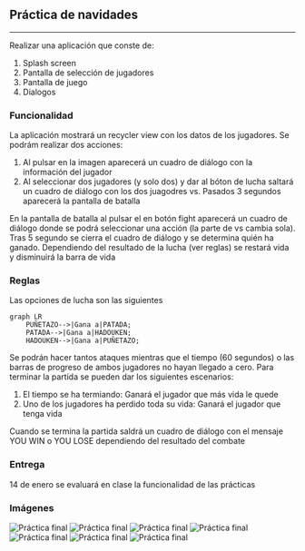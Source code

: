 ## Práctica de navidades
****

Realizar una aplicación que conste de:
1. Splash screen
2. Pantalla de selección de jugadores
3. Pantalla de juego
4. Dialogos
### Funcionalidad

La aplicación mostrará un recycler view con los datos de los jugadores. Se podrám realizar dos acciones:

1. Al pulsar en la imagen aparecerá un cuadro de diálogo con la información del jugador
2. Al seleccionar dos jugadores (y solo dos) y dar al bóton de lucha saltará un cuadro de diálogo con los dos juagodres vs. Pasados 3 segundos aparecerá la pantalla de batalla

En la pantalla de batalla al pulsar el en botón fight aparecerá un cuadro de diálogo donde se podrá seleccionar una acción (la parte de vs cambia sola). Tras 5 segundo se cierra el cuadro de diálogo y se determina quién ha ganado. Dependiendo del resultado de la lucha (ver reglas) se restará vida y disminuirá la barra de vida

### Reglas

Las opciones de lucha son las siguientes

```mermaid
graph LR
    PUÑETAZO-->|Gana a|PATADA;
    PATADA-->|Gana a|HADOUKEN;
    HADOUKEN-->|Gana a|PUÑETAZO;
```

Se podrán hacer tantos ataques mientras que el tiempo (60 segundos) o las barras de progreso de ambos jugadores no hayan llegado a cero.  Para terminar la partida se pueden dar los siguientes escenarios:

1. El tiempo se ha termiando: Ganará el jugador que más vida le quede
2. Uno de los jugadores ha perdido toda su vida: Ganará el jugador que tenga vida

Cuando se termina la partida saldrá un cuadro de diálogo con el mensaje YOU WIN o YOU LOSE dependiendo del resultado del combate


### Entrega

14 de enero se evaluará en clase la funcionalidad de las prácticas

### Imágenes

![Práctica final](https://github.com/DevelopSys/clasepmdm/blob/master/practicas/street.png "Práctica versiones") ![Práctica final](https://github.com/DevelopSys/clasepmdm/blob/master/practicas/street1.png "Práctica versiones") ![Práctica final](https://github.com/DevelopSys/clasepmdm/blob/master/practicas/street2.png "Práctica versiones") ![Práctica final](https://github.com/DevelopSys/clasepmdm/blob/master/practicas/street3.png "Práctica versiones") ![Práctica final](https://github.com/DevelopSys/clasepmdm/blob/master/practicas/street4.png "Práctica versiones") ![Práctica final](https://github.com/DevelopSys/clasepmdm/blob/master/practicas/street5.png "Práctica versiones") ![Práctica final](https://github.com/DevelopSys/clasepmdm/blob/master/practicas/street6.png "Práctica versiones")

